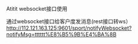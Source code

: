 Atitit websocket接口使用




通过websocket接口给客户度发消息(rest接口转ws）
http://112.121.163.125:9601/sport/notifyWebsocket?notifyMsg=tttttt%E8%B5%9B%E4%BA%8B

